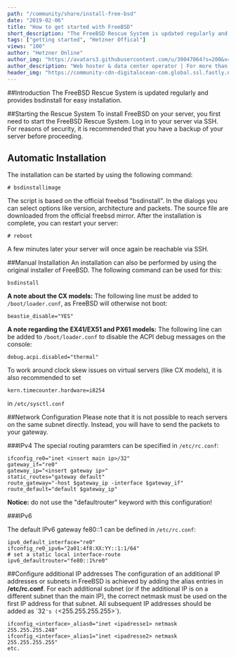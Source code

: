 ```yaml
---
path: "/community/share/install-free-bsd"
date: "2019-02-06"
title: "How to get started with FreeBSD"
short_description: "The FreeBSD Rescue System is updated regularly and provides bsdinstall for easy installation."
tags: ["getting started", "Hetzner Offical"]
views: "100"
author: "Hetzner Online"
author_img: "https://avatars3.githubusercontent.com/u/30047064?s=200&v=4"
author_description: "Web hoster & data center operator | For more than 20 years we've made a name for ourself with our amazingly low prices, quality hardware, efficient data centers, and knowledgable customer support."
header_img: "https://community-cdn-digitalocean-com.global.ssl.fastly.net/assets/tutorials/images/large/get_started_freeBSD.png?1540922872"     
---
```



##Introduction
The FreeBSD Rescue System is updated regularly and provides bsdinstall for easy installation.

##Starting the Rescue System
To install FreeBSD on your server, you first need to start the FreeBSD Rescue System. Log in to your server via SSH. For reasons of security, it is recommended that you have a backup of your server before proceeding.

## Automatic Installation
The installation can be started by using the following command:

`# bsdinstallimage`

The script is based on the official freebsd "bsdinstall". In the dialogs you can select options like version, architecture and packets. The source file are downloaded from the official freebsd mirror. After the installation is complete, you can restart your server:

`# reboot`

A few minutes later your server will once again be reachable via SSH.

##Manual Installation
An installation can also be performed by using the original installer of FreeBSD. The following command can be used for this:

`bsdinstall`

**A note about the CX models:** The following line must be added to `/boot/loader.conf`, as FreeBSD will otherwise not boot:

`beastie_disable="YES"`

**A note regarding the EX41/EX51 and PX61 models:** The following line can be added to `/boot/loader.conf` to disable the ACPI debug messages on the console:

`debug.acpi.disabled="thermal"`

To work around clock skew issues on virtual servers (like CX models), it is also recommended to set

`kern.timecounter.hardware=i8254`

in `/etc/sysctl.conf`

##Network Configuration
Please note that it is not possible to reach servers on the same subnet directly. Instead, you will have to send the packets to your gateway.

###IPv4
The special routing paramters can be specified in `/etc/rc.conf`:

```
ifconfig_re0="inet <insert main ip>/32"
gateway_if="re0"
gateway_ip="<insert gateway ip>"
static_routes="gateway default"
route_gateway="-host $gateway_ip -interface $gateway_if"
route_default="default $gateway_ip"
```

**Notice:** do not use the "defaultrouter" keyword with this configuration!

###IPv6

The default IPv6 gateway fe80::1 can be defined in `/etc/rc.conf`:

```
ipv6_default_interface="re0"
ifconfig_re0_ipv6="2a01:4f8:XX:YY::1:1/64"
# set a static local interface-route
ipv6_defaultrouter="fe80::1%re0"
```

##Configure additional IP addresses
The configuration of an additional IP addresses or subnets in FreeBSD is achieved by adding the alias entries in **/etc/rc.conf**. For each additional subnet (or if the additional IP is on a different subnet than the main IP), the correct netmask must be used on the first IP address for that subnet. All subsequent IP addresses should be added as \`32`'s (`\<255.255.255.255\>`).

```
ifconfig_<interface>_alias0="inet <ipadresse1> netmask 255.255.255.248"
ifconfig_<interface>_alias1="inet <ipadresse2> netmask 255.255.255.255"
etc.
```
